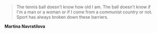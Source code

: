 >The tennis ball doesn't know how old I am. The ball doesn't know if I'm a man or a woman or if I come from a communist country or not. Sport has always broken down these barriers.

**Martina Navratilova**